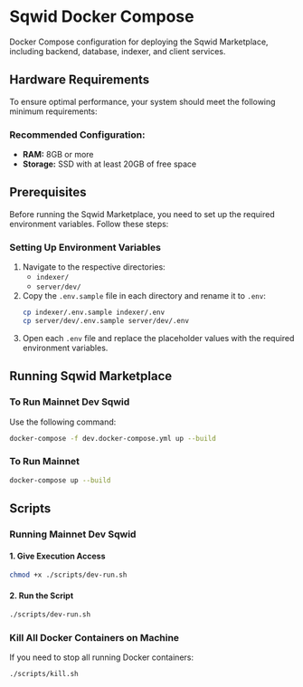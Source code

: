 # Sqwid Docker Compose

Docker Compose configuration for deploying the Sqwid Marketplace, including backend, database, indexer, and client services.

## Hardware Requirements
To ensure optimal performance, your system should meet the following minimum requirements:

### Recommended Configuration:
- **RAM:** 8GB or more
- **Storage:** SSD with at least 20GB of free space

## Prerequisites
Before running the Sqwid Marketplace, you need to set up the required environment variables. Follow these steps:

### Setting Up Environment Variables
1. Navigate to the respective directories:
   - `indexer/`
   - `server/dev/`
2. Copy the `.env.sample` file in each directory and rename it to `.env`:
   ```sh
   cp indexer/.env.sample indexer/.env
   cp server/dev/.env.sample server/dev/.env
   ```
3. Open each `.env` file and replace the placeholder values with the required environment variables.

## Running Sqwid Marketplace

### To Run Mainnet Dev Sqwid
Use the following command:
```sh
docker-compose -f dev.docker-compose.yml up --build
```

### To Run Mainnet
```sh
docker-compose up --build
```

## Scripts

### Running Mainnet Dev Sqwid
#### 1. Give Execution Access
```sh
chmod +x ./scripts/dev-run.sh
```

#### 2. Run the Script
```sh
./scripts/dev-run.sh
```

### Kill All Docker Containers on Machine
If you need to stop all running Docker containers:
```sh
./scripts/kill.sh
```

